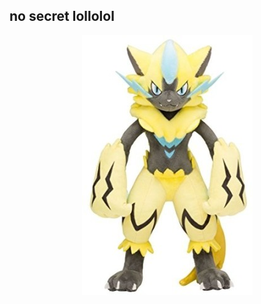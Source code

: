 <bold><h2>no secret lollolol</h2></bold>
<p align="center"><img src="/img/z.jpg" alt="My crappy free logo! :)" /></p>

